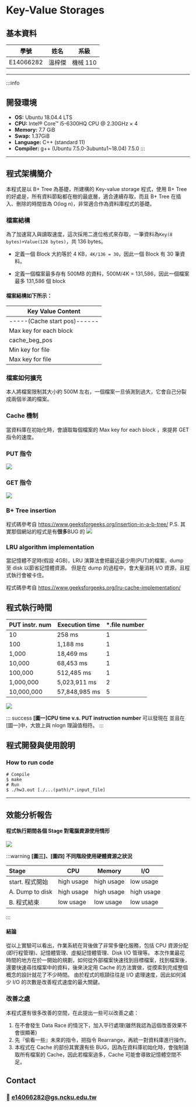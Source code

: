 # Key-Value Storages

<!-- ⅠⅡⅢⅣⅤⅥⅦⅧⅨⅩ -->

## 基本資料

| 學號      | 姓名   | 系級     |
| --------- | ------ | -------- |
| E14066282 | 溫梓傑 | 機械 110 |

---

:::info

## 開發環境

- **OS:** Ubuntu 18.04.4 LTS
- **CPU:** Intel® Core™ i5-6300HQ CPU @ 2.30GHz × 4
- **Memory:** 7.7 GiB
- **Swap:** 1.37GiB
- **Language:** C++ (standard 11)
- **Compiler:** g++ (Ubuntu 7.5.0-3ubuntu1~18.04) 7.5.0
  :::

---

## 程式架構簡介

本程式是以 B+ Tree 為基礎，所建構的 Key-value storage 程式，使用 B+ Tree 的好處是，所有資料節點都在樹的最底層，適合連續存取，而且 B+ Tree 在插入、刪除的時間皆為 O(log n)，非常適合作為資料庫程式的基礎。

### 檔案結構

為了加速寫入與讀取速度，這次採用二進位格式來存取，一筆資料為`Key(8 bytes)+Value(128 bytes)`，共 136 bytes。

- 定義一個 Block 大約等於 4 KB，`4K/136 = 30`，因此一個 Block 有 30 筆資料。

- 定義一個檔案最多存有 500MB 的資料，500M/4K = 131,586，因此一個檔案最多 131,586 個 block

#### 檔案結構如下所示：

| Key Value Content            |
| ---------------------------- |
| -----(Cache start pos)------ |
| Max key for each block       |
| cache_beg_pos                |
| Min key for file             |
| Max key for file             |

### 檔案如何擴充

本人將檔案限制其大小約 500M 左右，一個檔案一旦偵測到過大，它會自己分裂成兩個半滿的檔案。

### Cache 機制

當資料庫在初始化時，會讀取每個檔案的 Max key for each block ，來提昇 GET 指令的速度。

### PUT 指令

![](https://i.imgur.com/DIjvOBH.png)

### GET 指令

![](https://i.imgur.com/6j7JM98.png)

### B+ Tree insertion

程式碼參考自
https://www.geeksforgeeks.org/insertion-in-a-b-tree/
P.S. 其實那個網站的程式是有**很多**BUG 的
![](https://i.imgur.com/XtpF3NZ.png)

### LRU algorithm implementation

當記憶體不足時(假設 4GB)，LRU 演算法會把最近最少用(PUT)的檔案，dump 至 disk 以節省記憶體資源。
但是在 dump 的過程中，會大量消耗 I/O 資源，且程式執行會被卡住。

程式碼參考自
https://www.geeksforgeeks.org/lru-cache-implementation/

<!-- ![](https://i.imgur.com/DWvBdYL.png) -->

## 程式執行時間

| PUT instr. num | Execution time | \*.file number |
| :------------- | -------------- | -------------- |
| 10             | 258 ms         | 1              |
| 100            | 1,188 ms       | 1              |
| 1,000          | 18,469 ms      | 1              |
| 10,000         | 68,453 ms      | 1              |
| 100,000        | 512,485 ms     | 1              |
| 1,000,000      | 5,023,911 ms   | 2              |
| 10,000,000     | 57,848,985 ms  | 5              |

![](https://i.imgur.com/U0bj75l.png)

::: success
**[圖一]CPU time v.s. PUT instruction number**
可以發現在 並且在[圖一]中，大致上與 nlogn 理論值相符。
:::

## 程式開發與使用說明

### How to run code

```console=1
# Compile
$ make
# Run
$ ./hw3.out [./...(path)/*.input_file]
```

---

## 效能分析報告

#### 程式執行期間各個 Stage 對電腦資源使用情形

![](https://i.imgur.com/mqaOILA.png)

:::warning
**[圖三]、[圖四] 不同階段使用硬體資源之狀況**

| Stage           | CPU        | Memory     | I/O        |
| :-------------- | ---------- | ---------- | ---------- |
| start. 程式開始 | high usage | high usage | low usage  |
| A. Dump to disk | high usage | high usage | high usage |
| B. 程式結束     | low usage  | low usage  | low usage  |

:::

#### 結論

從以上實驗可以看出，作業系統在背後做了非常多優化服務，包括 CPU 資源分配(即行程管理)、記憶體管理、虛擬記憶體管理、Disk I/O 管理等。
本次作業最花時間的地方在於一開始的規劃，如何從外部檔案快速找到目標檔案，找到檔案後，還要快速尋找檔案中的資料，後來決定用 Cache 的方法實做，從摸索到完成整個概念的設計就花了不少時間。
由於程式的瓶頸往往是 I/O 處理速度，因此如何減少 I/O 的次數是改善程式速度的最大關鍵。

### 改善之處

本程式還有很多改善的空間，在此提出一些可以改善之處：

1. 在不會發生 Data Race 的情況下，加入平行處理(雖然我認為這個改善效果不會很顯著)
2. 先『偷看一些』未來的指令，把指令 Rearrange，再統一對資料庫進行操作。
3. 本程式在 Cache 的部份其實還有些 BUG，因為在資料庫初始化時，會強制讀取所有檔案的 Cache，因此若檔案過多，Cache 可能會導致記憶體空間不足。

## Contact

### :email: e14066282@gs.ncku.edu.tw
